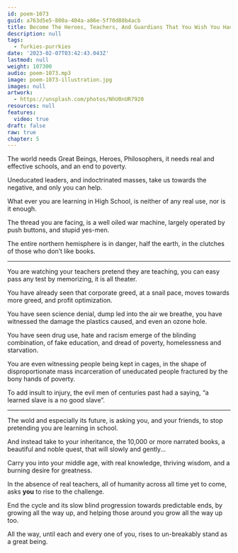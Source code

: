 ```yaml
---
id: poem-1073
guid: a763d5e5-800a-404a-a86e-5f70d88b4acb
title: Become The Heroes, Teachers, And Guardians That You Wish You Had
description: null
tags:
  - furkies-purrkies
date: '2023-02-07T03:42:43.043Z'
lastmod: null
weight: 107300
audio: poem-1073.mp3
image: poem-1073-illustration.jpg
images: null
artwork:
  - https://unsplash.com/photos/NhU0nUR7920
resources: null
features:
  video: true
draft: false
raw: true
chapter: 5
---
```


The world needs Great Beings, Heroes, Philosophers,
it needs real and effective schools, and an end to poverty.

Uneducated leaders, and indoctrinated masses,
take us towards the negative, and only you can help.

What ever you are learning in High School,
is neither of any real use, nor is it enough.

The thread you are facing, is a well oiled war machine,
largely operated by push buttons, and stupid yes-men.

The entire northern hemisphere is in danger,
half the earth, in the clutches of those who don’t like books.

---

You are watching your teachers pretend they are teaching,
you can easy pass any test by memorizing, it is all theater.

You have already seen that corporate greed,
at a snail pace, moves towards more greed, and profit optimization.

You have seen science denial, dump led into the air we breathe,
you have witnessed the damage the plastics caused, and even an ozone hole.

You have seen drug use, hate and racism emerge of the blinding combination,
of fake education, and dread of poverty, homelessness and starvation.

You are even witnessing people being kept in cages,
in the shape of disproportionate mass incarceration of uneducated people fractured by the bony hands of poverty.

To add insult to injury, the evil men of centuries past had a saying,
“a learned slave is a no good slave”.

---

The wold and especially its future,
is asking you, and your friends, to stop pretending you are learning in school.

And instead take to your inheritance, the 10,000 or more narrated books,
a beautiful and noble quest, that will slowly and gently...

Carry you into your middle age,
with real knowledge, thriving wisdom, and a burning desire for greatness.

In the absence of real teachers,
all of humanity across all time yet to come, asks __you__ to rise to the challenge.

End the cycle and its slow blind progression towards predictable ends,
by growing all the way up, and helping those around you grow all the way up too.

All the way, until each and every one of you,
rises to un-breakably stand as a great being.
